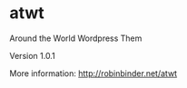 atwt
====

Around the World Wordpress Them

Version 1.0.1

More information: http://robinbinder.net/atwt

